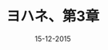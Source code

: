 ---
title: ヨハネ、第3章
menu: 風
date: 15-12-2015
visible: false
published: false
taxonomy:
   category: [blog, en]
---